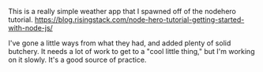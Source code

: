 This is a really simple weather app that I spawned off of the nodehero tutorial.
https://blog.risingstack.com/node-hero-tutorial-getting-started-with-node-js/

I've gone a little ways from what they had, and added plenty of solid butchery. It needs a lot of work to get to a "cool little thing," but I'm working on it slowly. It's a good source of practice.
